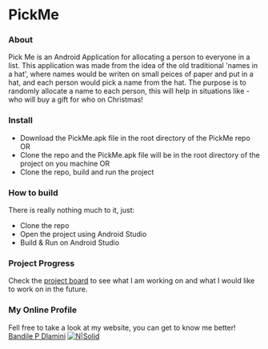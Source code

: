 # PickMe

### About
Pick Me is an Android Application for allocating a person to everyone in a list. This application was made from the idea of the old traditional 'names in a hat', where names would be writen on small peices of paper and put in a hat, and each person would pick a name from the hat. The purpose is to randomly allocate a name to each person, this will help in situations like - who will buy a gift for who on Christmas! 

### Install
- Download the PickMe.apk file in the root directory of the PickMe repo
OR
- Clone the repo and the PickMe.apk file will be in the root directory of the project on you machine
OR
- Clone the repo, build and run the project

### How to build
There is really nothing much to it, just:
  - Clone the repo
  - Open the project using Android Studio
  - Build & Run on Android Studio

### Project Progress
Check the [project board](https://github.com/users/bandilepdlamini/projects/1) to see what I am working on and what I would like to work on in the future.

### My Online Profile
Fell free to take a look at my website, you can get to know me better!
[Bandile P Dlamini](https://bandilepdlamini.com)
[![N|Solid](https://bandilepdlamini.com/assets/images/logo-transparent2-122x121.png)](https://bandilepdlamini.com)

